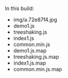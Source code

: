 In this build:

- img/a.72e87f4.jpg
- demo1.js
- treeshaking.js
- index1.js
- common.min.js
- demo1.js.map
- treeshaking.js.map
- index1.js.map
- common.min.js.map
